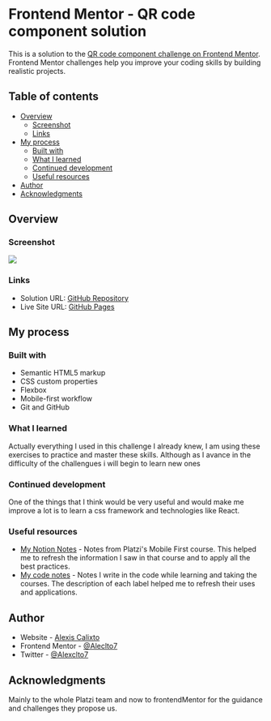 # Frontend Mentor - QR code component solution

This is a solution to the [QR code component challenge on Frontend Mentor](https://www.frontendmentor.io/challenges/qr-code-component-iux_sIO_H). Frontend Mentor challenges help you improve your coding skills by building realistic projects. 

## Table of contents

- [Overview](#overview)
  - [Screenshot](#screenshot)
  - [Links](#links)
- [My process](#my-process)
  - [Built with](#built-with)
  - [What I learned](#what-i-learned)
  - [Continued development](#continued-development)
  - [Useful resources](#useful-resources)
- [Author](#author)
- [Acknowledgments](#acknowledgments)

## Overview

### Screenshot

![](https://i.imgur.com/dYijMrH.png)

### Links

- Solution URL: [GitHub Repository](https://github.com/Aleclto7/qr-code-project)
- Live Site URL: [GitHub Pages](https://aleclto7.github.io/qr-code-project/)

## My process

### Built with

- Semantic HTML5 markup
- CSS custom properties
- Flexbox
- Mobile-first workflow
- Git and GitHub

### What I learned

Actually everything I used in this challenge I already knew, I am using these exercises to practice and master these skills. Although as I avance in the difficulty of the challengues i will begin to learn new ones

### Continued development

One of the things that I think would be very useful and would make me improve a lot is to learn a css framework and technologies like React. 

### Useful resources

- [My Notion Notes](https://outstanding-guarantee-3ee.notion.site/Responsive-Design-Maquetaci-n-Mobile-First-de047b48d1c8405cb58854d0c220fcfa?pvs=4) - Notes from Platzi's Mobile First course. This helped me to refresh the information I saw in that course and to apply all the best practices.
- [My code notes](https://github.com/Aleclto7/apuntes) - Notes I write in the code while learning and taking the courses. The description of each label helped me to refresh their uses and applications.

## Author

- Website - [Alexis Calixto](https://pf-aleclto7.netlify.app/)
- Frontend Mentor - [@Aleclto7](https://www.frontendmentor.io/profile/Aleclto7)
- Twitter - [@Alexclto7](https://www.twitter.com/yourusername)

## Acknowledgments
Mainly to the whole Platzi team and now to frontendMentor for the guidance and challenges they propose us. 